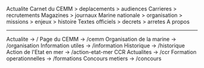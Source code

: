 Actualite
Carnet du CEMM
    > deplacements
    > audiences
Carrieres
    > recrutements
Magazines
    > journaux
Marine nationale
    > organisation
    > missions
    > enjeux
    > histoire
Textes officiels
    > decrets
    > arretes
A propos

---------

Actualite                   -> /
Page du CEMM                -> /cemm
Organisation de la marine   -> /organisation
Information utiles          -> /information
Historique                  -> /historique
Action de l'Etat en mer     -> /action-etat-mer
CCR Actualites              -> /ccr
Formation operationnelles   -> /formations
Concours metiers            -> /concours